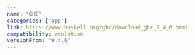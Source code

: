 ```yaml
---
name: "GHC"
categories: ['app']
link: https://www.haskell.org/ghc/download_ghc_9_4_6.html
compatibility: emulation
versionFrom: "9.4.6"
---
```



